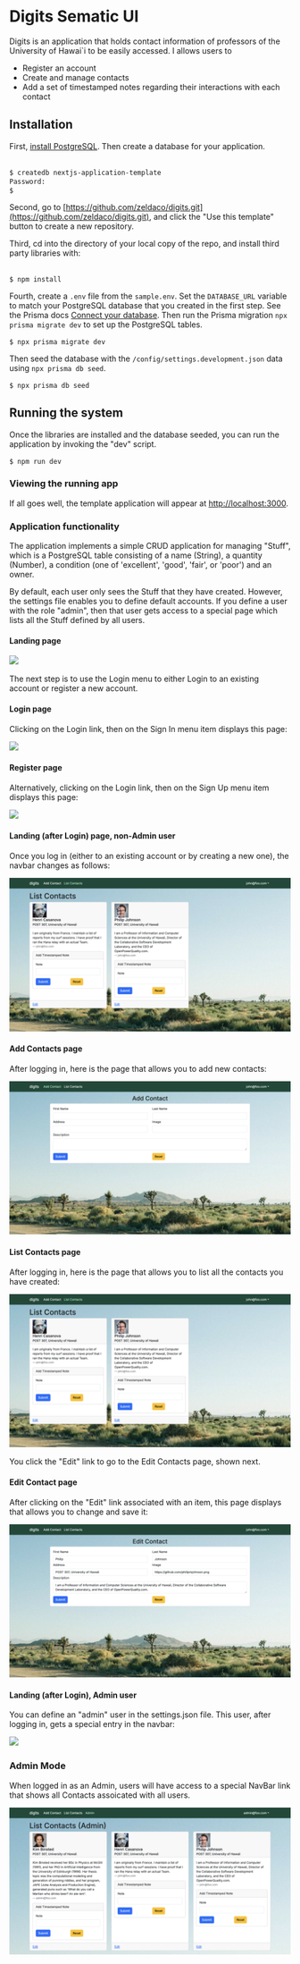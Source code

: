 # Digits Sematic UI

Digits is an application that holds contact information of professors of the University of Hawai`i to be easily accessed.
I allows users to
- Register an account
- Create and manage contacts
- Add a set of timestamped notes regarding their interactions with each contact

## Installation

First, [install PostgreSQL](https://www.postgresql.org/download/). Then create a database for your application.

```

$ createdb nextjs-application-template
Password:
$

```

Second, go to [https://github.com/zeldaco/digits.git](https://github.com/zeldaco/digits.git), and click the "Use this template" button to create a new repository. 

Third, cd into the directory of your local copy of the repo, and install third party libraries with:

```

$ npm install

```

Fourth, create a `.env` file from the `sample.env`. Set the `DATABASE_URL` variable to match your PostgreSQL database that you created in the first step. See the Prisma docs [Connect your database](https://www.prisma.io/docs/getting-started/setup-prisma/add-to-existing-project/relational-databases/connect-your-database-typescript-postgresql). Then run the Prisma migration `npx prisma migrate dev` to set up the PostgreSQL tables.

```
$ npx prisma migrate dev

```

Then seed the database with the `/config/settings.development.json` data using `npx prisma db seed`.

```
$ npx prisma db seed

```

## Running the system

Once the libraries are installed and the database seeded, you can run the application by invoking the "dev" script.

```
$ npm run dev

```

### Viewing the running app

If all goes well, the template application will appear at [http://localhost:3000](http://localhost:3000).

### Application functionality

The application implements a simple CRUD application for managing "Stuff", which is a PostgreSQL table consisting of a name (String), a quantity (Number), a condition (one of 'excellent', 'good', 'fair', or 'poor') and an owner.

By default, each user only sees the Stuff that they have created. However, the settings file enables you to define default accounts. If you define a user with the role "admin", then that user gets access to a special page which lists all the Stuff defined by all users.

#### Landing page

<img src="doc/home.png">

The next step is to use the Login menu to either Login to an existing account or register a new account.

#### Login page

Clicking on the Login link, then on the Sign In menu item displays this page:

<img src="doc/sign-up.png">

#### Register page

Alternatively, clicking on the Login link, then on the Sign Up menu item displays this page:

<img src="doc/login.png">

#### Landing (after Login) page, non-Admin user

Once you log in (either to an existing account or by creating a new one), the navbar changes as follows:

<img src="doc/contacts.png">

#### Add Contacts page

After logging in, here is the page that allows you to add new contacts:

<img src="doc/add-contact.png">

#### List Contacts page

After logging in, here is the page that allows you to list all the contacts you have created:

<img src="doc/contacts.png">

You click the "Edit" link to go to the Edit Contacts page, shown next.

#### Edit Contact page

After clicking on the "Edit" link associated with an item, this page displays that allows you to change and save it:

<img src="doc/edit.png">

#### Landing (after Login), Admin user

You can define an "admin" user in the settings.json file. This user, after logging in, gets a special entry in the navbar:

<img src="doc/admin-contacts.png">

### Admin Mode

When logged in as an Admin, users will have access to a special NavBar link that shows all Contacts assoicated with all users.

<img src="doc/admin.png">


